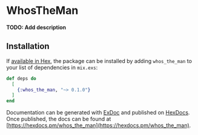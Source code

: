 # WhosTheMan

**TODO: Add description**

## Installation

If [available in Hex](https://hex.pm/docs/publish), the package can be installed
by adding `whos_the_man` to your list of dependencies in `mix.exs`:

```elixir
def deps do
  [
    {:whos_the_man, "~> 0.1.0"}
  ]
end
```

Documentation can be generated with [ExDoc](https://github.com/elixir-lang/ex_doc)
and published on [HexDocs](https://hexdocs.pm). Once published, the docs can
be found at [https://hexdocs.pm/whos_the_man](https://hexdocs.pm/whos_the_man).

